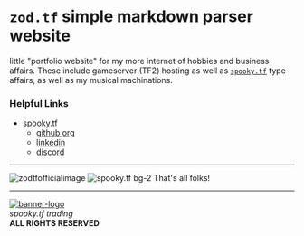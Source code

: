 # `zod.tf` simple markdown parser website
little "portfolio website" for my more internet of hobbies and business affairs. These include gameserver (TF2) hosting as well as [`spooky.tf`](https://spooky.tf/) type affairs, as well as my musical machinations.

### Helpful Links
- spooky.tf
  - [github org](https://github.com/spookytf)
  - [linkedin](https://www.linkedin.com/company/spookytf/)
  - [discord](https://discord.gg/ceuKjZcyfv)


---

![zodtfofficialimage](https://user-images.githubusercontent.com/16076573/208290763-2fc825a1-4d9b-440c-b11f-3f17411f838a.png)
![spooky.tf bg-2](https://user-images.githubusercontent.com/16076573/208290729-7cc11141-f994-4d6c-be88-f5608d5a23ac.png)
That's all folks!  

<hr>

[![banner-logo](https://user-images.githubusercontent.com/16076573/192673098-48467c36-2d96-43ca-bc02-5ec993989ceb.gif)](https://spooky.tf/)    
*spooky.tf trading*  
**ALL RIGHTS RESERVED**
